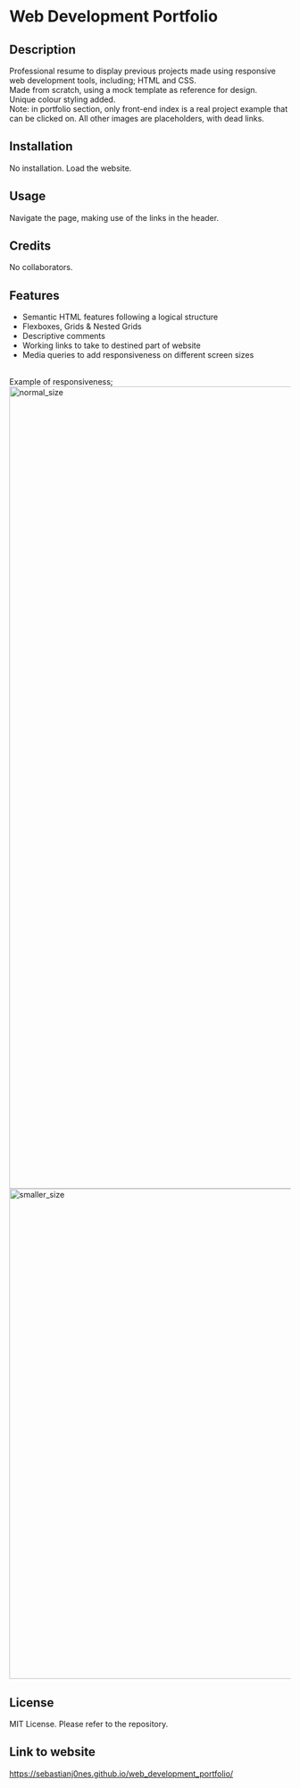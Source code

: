 # Web Development Portfolio

## Description
Professional resume to display previous projects made using responsive web development tools, including; HTML and CSS.
<br/>
Made from scratch, using a mock template as reference for design.
<br/>
Unique colour styling added.
<br/>
Note: in portfolio section, only front-end index is a real project example that can be clicked on.
All other images are placeholders, with dead links.

## Installation 
No installation. Load the website.


## Usage
Navigate the page, making use of the links in the header. 


## Credits
No collaborators.


## Features

- Semantic HTML features following a logical structure
- Flexboxes, Grids & Nested Grids 
- Descriptive comments 
- Working links to take to destined part of website
- Media queries to add responsiveness on different screen sizes


<br/>
Example of responsiveness;
<img width="1435" alt="normal_size" src="https://user-images.githubusercontent.com/114486176/205470290-9c9943e3-6070-4a7c-8b8c-61288f14c4be.png">
<br/>
<img width="877" alt="smaller_size" src="https://user-images.githubusercontent.com/114486176/205470297-38536650-17af-4b61-93b3-4d2e87845c5b.png">


## License
MIT License. Please refer to the repository.


## Link to website
https://sebastianj0nes.github.io/web_development_portfolio/
